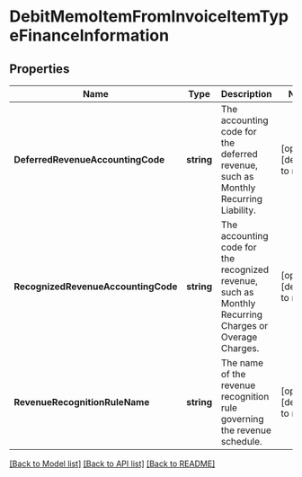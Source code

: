 # DebitMemoItemFromInvoiceItemTypeFinanceInformation

## Properties
Name | Type | Description | Notes
------------ | ------------- | ------------- | -------------
**DeferredRevenueAccountingCode** | **string** | The accounting code for the deferred revenue, such as Monthly Recurring Liability.  | [optional] [default to null]
**RecognizedRevenueAccountingCode** | **string** | The accounting code for the recognized revenue, such as Monthly Recurring Charges or Overage Charges.  | [optional] [default to null]
**RevenueRecognitionRuleName** | **string** | The name of the revenue recognition rule governing the revenue schedule.  | [optional] [default to null]

[[Back to Model list]](../README.md#documentation-for-models) [[Back to API list]](../README.md#documentation-for-api-endpoints) [[Back to README]](../README.md)


